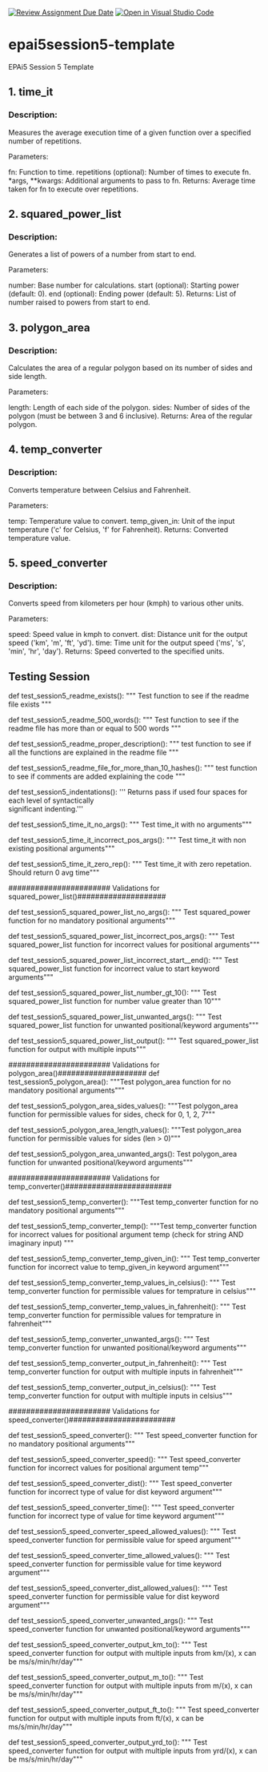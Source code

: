 [![Review Assignment Due Date](https://classroom.github.com/assets/deadline-readme-button-22041afd0340ce965d47ae6ef1cefeee28c7c493a6346c4f15d667ab976d596c.svg)](https://classroom.github.com/a/HfhAxLC5)
[![Open in Visual Studio Code](https://classroom.github.com/assets/open-in-vscode-2e0aaae1b6195c2367325f4f02e2d04e9abb55f0b24a779b69b11b9e10269abc.svg)](https://classroom.github.com/online_ide?assignment_repo_id=15412839&assignment_repo_type=AssignmentRepo)
# epai5session5-template
EPAi5 Session 5 Template
## 1. time_it
### Description:
Measures the average execution time of a given function over a specified number of repetitions.

Parameters:

fn: Function to time.
repetitions (optional): Number of times to execute fn.
*args, **kwargs: Additional arguments to pass to fn.
Returns:
Average time taken for fn to execute over repetitions.

## 2. squared_power_list
### Description:
Generates a list of powers of a number from start to end.

Parameters:

number: Base number for calculations.
start (optional): Starting power (default: 0).
end (optional): Ending power (default: 5).
Returns:
List of number raised to powers from start to end.

## 3. polygon_area
### Description:
Calculates the area of a regular polygon based on its number of sides and side length.

Parameters:

length: Length of each side of the polygon.
sides: Number of sides of the polygon (must be between 3 and 6 inclusive).
Returns:
Area of the regular polygon.

## 4. temp_converter
### Description:
Converts temperature between Celsius and Fahrenheit.

Parameters:

temp: Temperature value to convert.
temp_given_in: Unit of the input temperature ('c' for Celsius, 'f' for Fahrenheit).
Returns:
Converted temperature value.

## 5. speed_converter
### Description:
Converts speed from kilometers per hour (kmph) to various other units.

Parameters:

speed: Speed value in kmph to convert.
dist: Distance unit for the output speed ('km', 'm', 'ft', 'yd').
time: Time unit for the output speed ('ms', 's', 'min', 'hr', 'day').
Returns:
Speed converted to the specified units.


## Testing Session
def test_session5_readme_exists():
    """ 
    Test function to see if the readme file exists
    """

def test_session5_readme_500_words():
    """ 
    Test function to see if the readme file has more than or equal to 500 words 
    """

def test_session5_readme_proper_description():
    """ 
    test function to see if all the functions are explained in the readme file
    """

def test_session5_readme_file_for_more_than_10_hashes():
    """ 
    test function to see if comments are added explaining the code
    """
  

def test_session5_indentations():
    ''' Returns pass if used four spaces for each level of syntactically \
    significant indenting.'''


def test_session5_time_it_no_args():
    """ 
        Test time_it with no arguments"""


def test_session5_time_it_incorrect_pos_args():
    """ 
        Test time_it with non existing positional arguments"""
  


def test_session5_time_it_zero_rep():
    """ 
        Test time_it with zero repetation. Should return 0 avg time"""


####################### Validations for squared_power_list()####################

def test_session5_squared_power_list_no_args():
    """
        Test squared_power function for no mandatory positional arguments"""
  

def test_session5_squared_power_list_incorrect_pos_args():
    """
        Test squared_power_list function for incorrect values for positional arguments"""
  

def test_session5_squared_power_list_incorrect_start__end():
    """
        Test squared_power_list function for incorrect value to start keyword arguments"""

def test_session5_squared_power_list_number_gt_10():
    """
        Test squared_power_list function for number value greater than 10"""

def test_session5_squared_power_list_unwanted_args():
    """
        Test squared_power_list function for unwanted positional/keyword arguments"""
        
def test_session5_squared_power_list_output():
    """
        Test squared_power_list function for output with multiple inputs"""

####################### Validations for polygon_area()####################
def test_session5_polygon_area():
    """Test polygon_area function for no mandatory positional arguments"""

def test_session5_polygon_area_sides_values():
    """Test polygon_area function for permissible values for sides, check for 0, 1, 2, 7"""

def test_session5_polygon_area_length_values():
    """Test polygon_area function for permissible values for sides (len > 0)"""

def test_session5_polygon_area_unwanted_args():
        Test polygon_area function for unwanted positional/keyword arguments"""


####################### Validations for temp_converter()########################

def test_session5_temp_converter():
    """Test temp_converter function for no mandatory positional arguments"""
    
def test_session5_temp_converter_temp():
    """Test temp_converter function for incorrect values for positional argument temp (check for string AND imaginary input) """


def test_session5_temp_converter_temp_given_in():
    """ 
        Test temp_converter function for incorrect value to temp_given_in keyword argument"""

def test_session5_temp_converter_temp_values_in_celsius():
    """ 
        Test temp_converter function for permissible values for temprature in celsius"""

def test_session5_temp_converter_temp_values_in_fahrenheit():
    """ 
        Test temp_converter function for permissible values for temprature in fahrenheit"""

def test_session5_temp_converter_unwanted_args():
    """ 
        Test temp_converter function for unwanted positional/keyword arguments"""

def test_session5_temp_converter_output_in_fahrenheit():
    """ 
        Test temp_converter function for output with multiple inputs in fahrenheit"""

def test_session5_temp_converter_output_in_celsius():
    """ 
        Test temp_converter function for output with multiple inputs in celsius"""

####################### Validations for speed_converter()########################

def test_session5_speed_converter():
    """ 
        Test speed_converter function for no mandatory positional arguments"""

def test_session5_speed_converter_speed():
    """ 
        Test speed_converter function for incorrect values for positional argument temp"""

def test_session5_speed_converter_dist():
    """ 
        Test speed_converter function for incorrect type of value for dist keyword argument"""

def test_session5_speed_converter_time():
    """ 
        Test speed_converter function for incorrect type of value for time keyword argument"""

def test_session5_speed_converter_speed_allowed_values():
    """ 
        Test speed_converter function for permissible value for speed argument"""

def test_session5_speed_converter_time_allowed_values():
    """ 
        Test speed_converter function for permissible value for time keyword argument"""

def test_session5_speed_converter_dist_allowed_values():
    """ 
        Test speed_converter function for permissible value for dist keyword argument"""

def test_session5_speed_converter_unwanted_args():
    """ 
        Test speed_converter function for unwanted positional/keyword arguments"""

def test_session5_speed_converter_output_km_to():
    """ 
        Test speed_converter function for output with multiple inputs from km/(x), x can be ms/s/min/hr/day"""

def test_session5_speed_converter_output_m_to():
    """ 
        Test speed_converter function for output with multiple inputs from m/(x), x can be ms/s/min/hr/day"""

def test_session5_speed_converter_output_ft_to():
    """ 
        Test speed_converter function for output with multiple inputs from ft/(x), x can be ms/s/min/hr/day"""

def test_session5_speed_converter_output_yrd_to():
    """ 
        Test speed_converter function for output with multiple inputs from yrd/(x), x can be ms/s/min/hr/day"""
